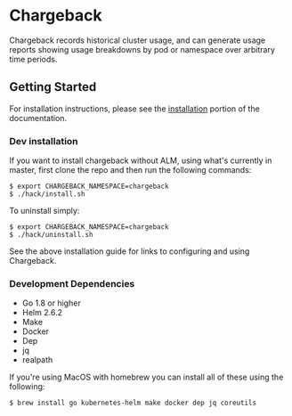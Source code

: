 # Chargeback

Chargeback records historical cluster usage, and can generate usage reports showing usage breakdowns by pod or namespace over arbitrary time periods.

## Getting Started

For installation instructions, please see the [installation](Documentation/chargeback-install.md) portion of the documentation.

### Dev installation

If you want to install chargeback without ALM, using what's currently in master, first clone the repo and then run the following commands:

```
$ export CHARGEBACK_NAMESPACE=chargeback
$ ./hack/install.sh
```

To uninstall simply:

```
$ export CHARGEBACK_NAMESPACE=chargeback
$ ./hack/uninstall.sh
```

See the above installation guide for links to configuring and using Chargeback.

### Development Dependencies

- Go 1.8 or higher
- Helm 2.6.2
- Make
- Docker
- Dep
- jq
- realpath

If you're using MacOS with homebrew you can install all of these using the
following:

```
$ brew install go kubernetes-helm make docker dep jq coreutils
```

